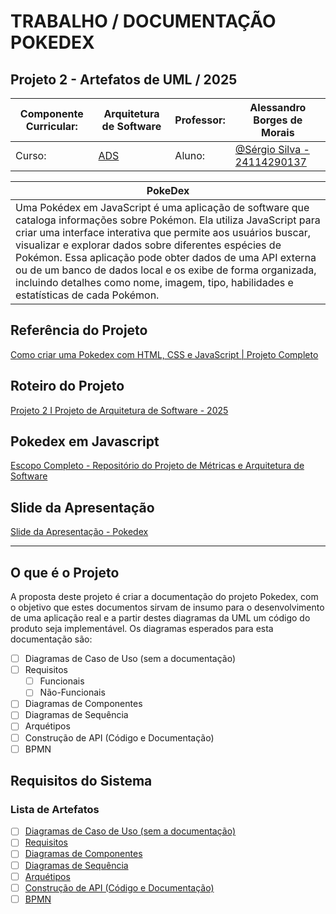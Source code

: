 # TRABALHO / DOCUMENTAÇÃO POKEDEX

## Projeto 2 - Artefatos de UML / 2025

| Componente Curricular: | Arquitetura de Software | Professor:   | Alessandro Borges de Morais               |
|------------------------|-------------------------|--------------|-------------------------------------------|
| Curso:                 | [ADS](https://www.iesb.br/cursos/analise-e-desenvolvimento-de-sistemas/) | Aluno: | [@Sérgio Silva - 24114290137](https://github.com/sergiobslva-iesb) |

| **PokeDex**                                                                                                                                                                                                                                                  |
|---------------------------------------------------------------------------------------------------------------------------------------------------------------------------------------------------------------------------------------------------------------------------|
| Uma Pokédex em JavaScript é uma aplicação de software que cataloga informações sobre Pokémon.  Ela utiliza JavaScript para criar uma interface interativa que permite aos usuários buscar, visualizar e explorar dados sobre diferentes espécies de Pokémon.  Essa aplicação pode obter dados de uma API externa ou de um banco de dados local e os exibe de forma organizada, incluindo detalhes como nome, imagem, tipo, habilidades e estatísticas de cada Pokémon. |

## Referência do Projeto
[Como criar uma Pokedex com HTML, CSS e JavaScript | Projeto Completo](https://www.youtube.com/watch?v=SjtdH3dWLa8)

## Roteiro do Projeto
[Projeto 2 I Projeto de Arquitetura de Software - 2025](https://drive.google.com/file/d/1It5Ti0pBOeCnQNdt8DsQM9URBVZjOZw9/view?usp=drive_link)

## Pokedex em Javascript
[Escopo Completo - Repositório do Projeto de Métricas e Arquitetura de Software](https://github.com/ADS035-Metricas-e-Arquitetura-de-Soft/documentacao-trabalho-pockedex/)

## Slide da Apresentação
[Slide da Apresentação - Pokedex](https://www.figma.com/slides/kaHOcv1vBxDDWUir5rze62/apresentacao-pokedex-metricas-de-software?node-id=1-42&t=ikCpQG8OUzVsgdk1-1)

---

## O que é o Projeto
A proposta deste projeto é criar a documentação do projeto Pokedex, com o objetivo que estes documentos sirvam de insumo para o desenvolvimento de uma aplicação real e a partir destes diagramas da UML um código do produto seja implementável. Os diagramas esperados para esta documentação são:
- [ ] Diagramas de Caso de Uso (sem a documentação)
- [ ] Requisitos
    - [ ] Funcionais
    - [ ] Não-Funcionais
- [ ] Diagramas de Componentes
- [ ] Diagramas de Sequência
- [ ] Arquétipos
- [ ] Construção de API (Código e Documentação)
- [ ] BPMN

## Requisitos do Sistema

### Lista de Artefatos

- [ ] [Diagramas de Caso de Uso (sem a documentação)](https://github.com/ADS035-Metricas-e-Arquitetura-de-Soft/documentacao-trabalho-pockedex/tree/main/artefatos/DiagramasCasosDeUso.md)
- [ ] [Requisitos](https://github.com/ADS035-Metricas-e-Arquitetura-de-Soft/documentacao-trabalho-pockedex/blob/main/artefatos/Requisitos.md)
- [ ] [Diagramas de Componentes](https://github.com/ADS035-Metricas-e-Arquitetura-de-Soft/documentacao-trabalho-pockedex/blob/main/artefatos/API.md)
- [ ] [Diagramas de Sequência](https://github.com/ADS035-Metricas-e-Arquitetura-de-Soft/documentacao-trabalho-pockedex/blob/main/artefatos/DiagramasDeSequencia.md)
- [ ] [Arquétipos](https://github.com/ADS035-Metricas-e-Arquitetura-de-Soft/documentacao-trabalho-pockedex/blob/main/artefatos/Arquetipos.md)
- [ ] [Construção de API (Código e Documentação)](https://github.com/ADS035-Metricas-e-Arquitetura-de-Soft/documentacao-trabalho-pockedex/tree/main/artefatos/API.md)
- [ ] [BPMN](https://github.com/ADS035-Metricas-e-Arquitetura-de-Soft/documentacao-trabalho-pockedex/blob/main/artefatos/BPMN.md)
